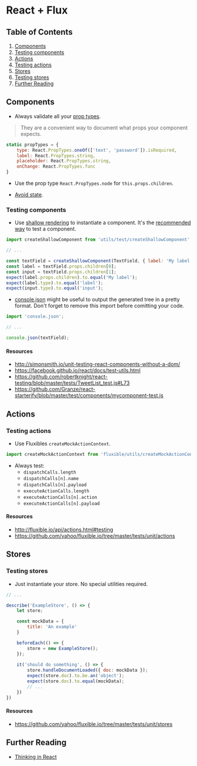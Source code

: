 # React + Flux

## Table of Contents

1. [Components](#components)
  1. [Testing components](#testing-components)
1. [Actions](#actions)
  1. [Testing actions](#testing-actions)
1. [Stores](#stores)
  1. [Testing stores](#testing-stores)
1. [Further Reading](#further-reading)

## Components

  - Always validate all your [prop types](https://facebook.github.io/react/docs/reusable-components.html#prop-validation).
  > They are a convenient way to document what props your component expects.

  ```javascript
  static propTypes = {
      type: React.PropTypes.oneOf(['text', 'password']).isRequired,
      label: React.PropTypes.string,
      placeholder: React.PropTypes.string,
      onChange: React.PropTypes.func
  }
  ```
  
  - Use the prop type `React.PropTypes.node` for `this.props.children`.

  - [Avoid state](https://facebook.github.io/react/docs/interactivity-and-dynamic-uis.html#what-components-should-have-state).

### Testing components

  - Use [shallow rendering](https://facebook.github.io/react/docs/test-utils.html#shallow-rendering) to instantiate a component. It's the [recommended way](https://discuss.reactjs.org/t/whats-the-prefered-way-to-test-react-js-components/26) to test a component.

  ```javascript
  import createShallowComponent from 'utils/test/createShallowComponent';
  
  // ...
  
  const textField = createShallowComponent(TextField, { label: 'My label' });
  const label = textField.props.children[0];
  const input = textField.props.children[1];
  expect(label.props.children).to.equal('My label');
  expect(label.type).to.equal('label');
  expect(input.type).to.equal('input');
  ```

  - [console.json](https://www.npmjs.com/package/console.json) might be useful to output the generated tree in a pretty format. Don't forget to remove this import before comitting your code.
  
  ```javascript
  import 'console.json';
  
  // ...
  
  console.json(textField);
  ```

#### Resources

  - http://simonsmith.io/unit-testing-react-components-without-a-dom/
  - https://facebook.github.io/react/docs/test-utils.html
  - https://github.com/robertknight/react-testing/blob/master/tests/TweetList_test.js#L73
  - https://github.com/Granze/react-starterify/blob/master/test/components/mycomponent-test.js

## Actions

### Testing actions

  - Use Fluxibles `createMockActionContext`.
  
  ```javascript
  import createMockActionContext from 'fluxible/utils/createMockActionContext';
  ```
  
  - Always test:
    - `dispatchCalls.length`
    - `dispatchCalls[n].name`
    - `dispatchCalls[n].payload`
    - `executeActionCalls.length`
    - `executeActionCalls[n].action`
    - `executeActionCalls[n].payload`
  
#### Resources
  - http://fluxible.io/api/actions.html#testing
  - https://github.com/yahoo/fluxible.io/tree/master/tests/unit/actions

## Stores

### Testing stores

  - Just instantiate your store. No special utilities required.

  ```javascript
  // ...
  
  describe('ExampleStore', () => {
      let store;
  
      const mockData = {
          title: 'An example'
      }
  
      beforeEach(() => {
          store = new ExampleStore();
      });
      
      it('should do something', () => {
          store.handleDocumentLoaded({ doc: mockData });
          expect(store.doc).to.be.an('object');
          expect(store.doc).to.equal(mockData);
          // ...
      })
  })
  ```

#### Resources
  - https://github.com/yahoo/fluxible.io/tree/master/tests/unit/stores

## Further Reading

  - [Thinking in React](https://facebook.github.io/react/docs/thinking-in-react.html)
